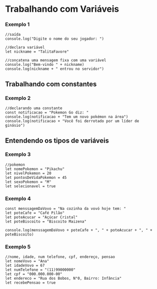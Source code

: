 # Trabalhando com Variáveis

### Exemplo 1
```
//saída
console.log("Digite o nome do seu jogador: ")

//declara variável
let nickname = "TalitaFavore"

//concatena uma mensagem fixa com uma variável
console.log("Bem-vindo " + nickname)
console.log(nickname + " entrou no servidor")
```

## Trabalhando com constantes

### Exemplo 2
```
//declarando uma constante
const notificacao = "Pokemon Go diz: "
console.log(notificacao + "Tem um novo pokémon na área")
console.log(notificacao + "Você foi derrotado por um líder de ginásio")
```

## Entendendo os tipos de variáveis

### Exemplo 3
```
//pokemon
let nomePokemon = "Pikachu"
let nivelPokemon = 20
let pontosDeVidaPokemon = 45
let sexoPokemon = "M"
let selecionavel = true
```

### Exemplo 4
```
const menssagemDaVovo = "Na cozinha da vovó hoje tem: "
let poteCafe = "Café Pilão"
let poteAcucar = "Açúcar Cristal"
let poteBiscoito = "Biscoito Maizena"

console.log(menssagemDaVovo + poteCafe + ", " + poteAcucar + ", " + poteBiscoito)
```

### Exemplo 5
```
//nome, idade, num telefone, cpf, endereço, pensao
let nomeVovo = "Ana"
let idadeVovo = 67
let numTelefone = "(11)99000000"
let cpf = "000.000.000-00"
let endereco = "Rua dos Bobos, N°0, Bairro: Infância"
let recebePensao = true
```
